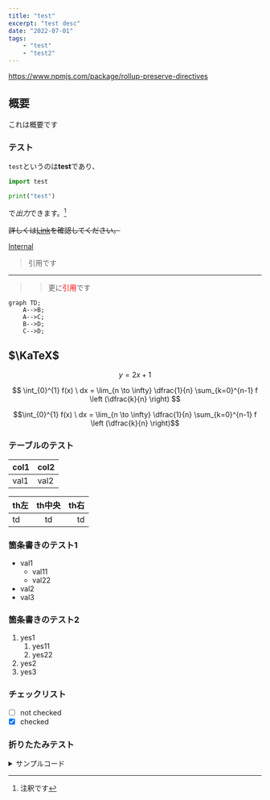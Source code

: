 ```yaml
---
title: "test"
excerpt: "test desc"
date: "2022-07-01"
tags:
    - "test"
    - "test2"
---
```


https://www.npmjs.com/package/rollup-preserve-directives

## 概要

これは概要です

### テスト

`test`というのは**test**であり、

```python
import test

print("test")
```

で*出力*できます。[^1]
[^1]: 注釈です

~~詳しくは[Link](https://example.com)を確認してください。~~

[Internal](/posts)

> 引用です

---

> > 更に<font color="Red">引用</font>です

```mermaid
graph TD;
    A-->B;
    A-->C;
    B-->D;
    C-->D;
```

## $\KaTeX$

$$
y = 2x + 1
$$

$$
\int_{0}^{1} f(x) \ dx
= \lim_{n \to \infty} \dfrac{1}{n} \sum_{k=0}^{n-1} f \left (\dfrac{k}{n} \right)
$$

```math
\int_{0}^{1} f(x) \ dx
= \lim_{n \to \infty} \dfrac{1}{n} \sum_{k=0}^{n-1} f \left (\dfrac{k}{n} \right)
```

### テーブルのテスト

| col1 | col2 |
| ---- | ---- |
| val1 | val2 |

| th左 | th中央 | th右 |
| :--- | :----: | ---: |
| td   |   td   |   td |

### 箇条書きのテスト1

-   val1
    -   val11
    -   val22
-   val2
-   val3

### 箇条書きのテスト2

1. yes1
    1. yes11
    1. yes22
1. yes2
1. yes3

### チェックリスト

-   [ ] not checked
-   [x] checked

### 折りたたみテスト

<details><summary>サンプルコード</summary>

```rb
puts 'Hello, World'
```

</details>
